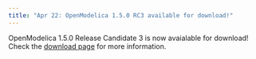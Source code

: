 ```yaml
---
title: "Apr 22: OpenModelica 1.5.0 RC3 available for download!"
---
```

<p>OpenModelica 1.5.0 Release Candidate 3 is now avaialable for download! Check the <a href="index.php/download">download page</a> for more information.</p>